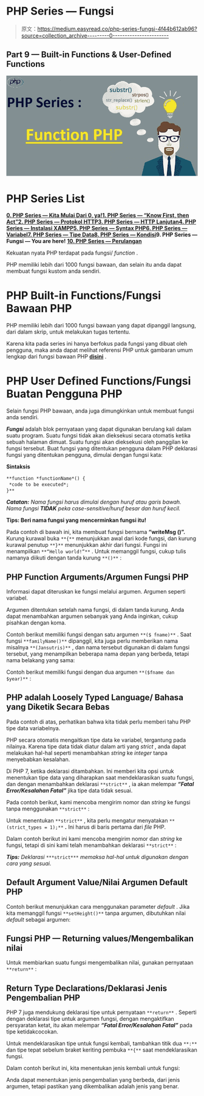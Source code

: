 # PHP Series — Fungsi

> 原文：<https://medium.easyread.co/php-series-fungsi-4f44b612ab96?source=collection_archive---------0----------------------->

## Part 9 — Built-in Functions & User-Defined Functions

![](img/8b0fc6e5c090948d3a177ba7a5d48347.png)

# PHP Series List

[**0\. PHP Series — Kita Mulai Dari 0, ya!**](https://medium.com/easyread/php-series-kita-mulai-dari-0-ya-25533e6d087e)[**1\. PHP Series — “Know First, then Act”**](https://medium.com/easyread/php-series-think-first-then-act-f1345edc3dea)[**2\. PHP Series — Protokol HTTP**](https://medium.com/easyread/php-series-protokol-http-6f1303940115)[**3\. PHP Series — HTTP Lanjutan**](https://medium.com/@jansutris10/php-series-http-lanjutan-a55e8ab4637d)[**4\. PHP Series — Instalasi XAMPP**](https://medium.com/easyread/php-series-instalasi-xampp-c19f1bf106a9)[**5\. PHP Series — Syntax PHP**](https://medium.com/easyread/php-series-belajar-php-dasar-27221541978c)[**6\. PHP Series — Variabel**](https://medium.com/easyread/php-series-variabel-3986f58b88d1)[**7\. PHP Series — Tipe Data**](https://medium.com/easyread/php-series-tipe-data-7d389bd5d5eb)[**8\. PHP Series — Kondisi**](https://medium.com/easyread/php-series-kondisi-33f8812a380d)**9\. PHP Series — Fungsi — You are here!** [**10\. PHP Series — Perulangan**](https://medium.com/easyread/php-series-perulangan-385d952e9c8a)

Kekuatan nyata PHP terdapat pada fungsi/ *function* .

PHP memiliki lebih dari 1000 fungsi bawaan, dan selain itu anda dapat membuat fungsi kustom anda sendiri.

# PHP Built-in Functions/Fungsi Bawaan PHP

PHP memiliki lebih dari 1000 fungsi bawaan yang dapat dipanggil langsung, dari dalam skrip, untuk melakukan tugas tertentu.

Karena kita pada series ini hanya berfokus pada fungsi yang dibuat oleh pengguna, maka anda dapat melihat referensi PHP untuk gambaran umum lengkap dari fungsi bawaan PHP [**disini**](https://www.w3schools.com/php/php_ref_overview.asp) .

# PHP User Defined Functions/Fungsi Buatan Pengguna PHP

Selain fungsi PHP bawaan, anda juga dimungkinkan untuk membuat fungsi anda sendiri.

***Fungsi*** adalah blok pernyataan yang dapat digunakan berulang kali dalam suatu program. Suatu fungsi tidak akan dieksekusi secara otomatis ketika sebuah halaman dimuat. Suatu fungsi akan dieksekusi oleh panggilan ke fungsi tersebut. Buat fungsi yang ditentukan pengguna dalam PHP deklarasi fungsi yang ditentukan pengguna, dimulai dengan fungsi kata:

**Sintaksis**

```
**function *functionName*() {
 *code to be executed*;
}**
```

***Catatan:*** *Nama fungsi harus dimulai dengan huruf atau garis bawah. Nama fungsi* ***TIDAK*** *peka case-sensitive/huruf besar dan huruf kecil.*

**Tips: Beri nama fungsi yang mencerminkan fungsi itu!**

Pada contoh di bawah ini, kita membuat fungsi bernama **“writeMsg ()”.** Kurung kurawal buka `**{**` menunjukkan awal dari kode fungsi, dan kurung kurawal penutup `**}**` menunjukkan akhir dari fungsi. Fungsi ini menampilkan `**“Hello world!”**` . Untuk memanggil fungsi, cukup tulis namanya diikuti dengan tanda kurung `**()**` :

## PHP Function Arguments/Argumen Fungsi PHP

Informasi dapat diteruskan ke fungsi melalui argumen. Argumen seperti variabel.

Argumen ditentukan setelah nama fungsi, di dalam tanda kurung. Anda dapat menambahkan argumen sebanyak yang Anda inginkan, cukup pisahkan dengan koma.

Contoh berikut memiliki fungsi dengan satu argumen `**($ fname)**` . Saat fungsi `**familyName()**` dipanggil, kita juga perlu memberikan nama misalnya `**(Jansutris)**` , dan nama tersebut digunakan di dalam fungsi tersebut, yang menampilkan beberapa nama depan yang berbeda, tetapi nama belakang yang sama:

Contoh berikut memiliki fungsi dengan dua argumen `**($fname dan $year)**` :

## **PHP adalah** Loosely Typed Language/ **Bahasa yang Diketik Secara Bebas**

Pada contoh di atas, perhatikan bahwa kita tidak perlu memberi tahu PHP tipe data variabelnya.

PHP secara otomatis mengaitkan tipe data ke variabel, tergantung pada nilainya. Karena tipe data tidak diatur dalam arti yang *strict* , anda dapat melakukan hal-hal seperti menambahkan *string* ke *integer* tanpa menyebabkan kesalahan.

Di PHP 7, ketika deklarasi ditambahkan. Ini memberi kita opsi untuk menentukan tipe data yang diharapkan saat mendeklarasikan suatu fungsi, dan dengan menambahkan deklarasi `**strict**` , ia akan melempar ***“Fatal Error/Kesalahan Fatal”*** jika tipe data tidak sesuai.

Pada contoh berikut, kami mencoba mengirim nomor dan *string* ke fungsi tanpa menggunakan `**strict**` :

Untuk menentukan `**strict**` , kita perlu mengatur menyatakan `**(strict_types = 1);**` **.** Ini harus di baris pertama dari *file* PHP.

Dalam contoh berikut ini kami mencoba mengirim nomor dan *string* ke fungsi, tetapi di sini kami telah menambahkan deklarasi `**strict**` :

***Tips:*** *Deklarasi* `***strict***` *memaksa hal-hal untuk digunakan dengan cara yang sesuai.*

## Default Argument Value/Nilai Argumen Default PHP

Contoh berikut menunjukkan cara menggunakan parameter *default* . Jika kita memanggil fungsi `**setHeight()**` tanpa argumen, dibutuhkan nilai *default* sebagai argumen:

## Fungsi PHP — Returning values/Mengembalikan nilai

Untuk membiarkan suatu fungsi mengembalikan nilai, gunakan pernyataan `**return**` :

## Return Type Declarations/Deklarasi Jenis Pengembalian PHP

PHP 7 juga mendukung deklarasi tipe untuk pernyataan `**return**` . Seperti dengan deklarasi tipe untuk argumen fungsi, dengan mengaktifkan persyaratan ketat, itu akan melempar ***“Fatal Error/Kesalahan Fatal”*** pada tipe ketidakcocokan.

Untuk mendeklarasikan tipe untuk fungsi kembali, tambahkan titik dua `**:**` dan tipe tepat sebelum braket keriting pembuka `**{**` saat mendeklarasikan fungsi.

Dalam contoh berikut ini, kita menentukan jenis kembali untuk fungsi:

Anda dapat menentukan jenis pengembalian yang berbeda, dari jenis argumen, tetapi pastikan yang dikembalikan adalah jenis yang benar.